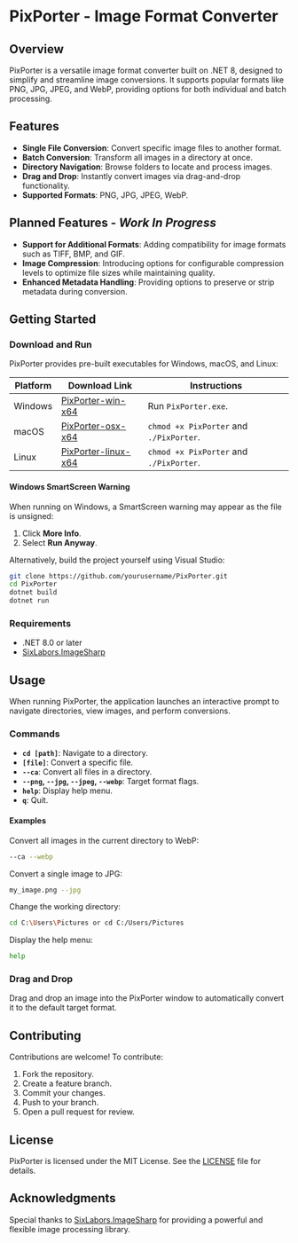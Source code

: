 # PixPorter - Image Format Converter

## Overview
PixPorter is a versatile image format converter built on .NET 8, designed to simplify and streamline image conversions. It supports popular formats like PNG, JPG, JPEG, and WebP, providing options for both individual and batch processing.

## Features
- **Single File Conversion**: Convert specific image files to another format.
- **Batch Conversion**: Transform all images in a directory at once.
- **Directory Navigation**: Browse folders to locate and process images.
- **Drag and Drop**: Instantly convert images via drag-and-drop functionality.
- **Supported Formats**: PNG, JPG, JPEG, WebP.

## Planned Features - *Work In Progress*
- **Support for Additional Formats**: Adding compatibility for image formats such as TIFF, BMP, and GIF.
- **Image Compression**: Introducing options for configurable compression levels to optimize file sizes while maintaining quality.
- **Enhanced Metadata Handling**: Providing options to preserve or strip metadata during conversion.

## Getting Started

### Download and Run
PixPorter provides pre-built executables for Windows, macOS, and Linux:

| Platform  | Download Link                                      | Instructions                  |
|-----------|----------------------------------------------------|-------------------------------|
| Windows   | [PixPorter-win-x64](Releases/PixPorter-windows-x64.exe) | Run `PixPorter.exe`.         |
| macOS     | [PixPorter-osx-x64](Releases/PixPorter-osx-x64)    | `chmod +x PixPorter` and `./PixPorter`. |
| Linux     | [PixPorter-linux-x64](Releases/PixPorter-linux-x64) | `chmod +x PixPorter` and `./PixPorter`. |

#### Windows SmartScreen Warning
When running on Windows, a SmartScreen warning may appear as the file is unsigned:
1. Click **More Info**.
2. Select **Run Anyway**.

Alternatively, build the project yourself using Visual Studio:

   ```bash
   git clone https://github.com/yourusername/PixPorter.git
   cd PixPorter
   dotnet build
   dotnet run
   ```

### Requirements
- .NET 8.0 or later
- [SixLabors.ImageSharp](https://github.com/SixLabors/ImageSharp)

## Usage
When running PixPorter, the application launches an interactive prompt to navigate directories, view images, and perform conversions.

### Commands
- **`cd [path]`**: Navigate to a directory.
- **`[file]`**: Convert a specific file.
- **`--ca`**: Convert all files in a directory.
- **`--png`, `--jpg`, `--jpeg`, `--webp`**: Target format flags.
- **`help`**: Display help menu.
- **`q`**: Quit.

#### Examples
Convert all images in the current directory to WebP:
```bash
--ca --webp
```
Convert a single image to JPG:
```bash
my_image.png --jpg
```
Change the working directory:
```bash
cd C:\Users\Pictures or cd C:/Users/Pictures
```
Display the help menu:
```bash
help
```

### Drag and Drop
Drag and drop an image into the PixPorter window to automatically convert it to the default target format.

## Contributing
Contributions are welcome! To contribute:
1. Fork the repository.
2. Create a feature branch.
3. Commit your changes.
4. Push to your branch.
5. Open a pull request for review.

## License
PixPorter is licensed under the MIT License. See the [LICENSE](LICENSE) file for details.

## Acknowledgments
Special thanks to [SixLabors.ImageSharp](https://github.com/SixLabors/ImageSharp) for providing a powerful and flexible image processing library.


